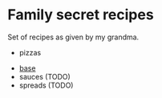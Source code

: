 # Family secret recipes

Set of recipes as given by my grandma.

* pizzas
- [base](./pizzas/base.md)
- sauces (TODO)
- spreads (TODO)
